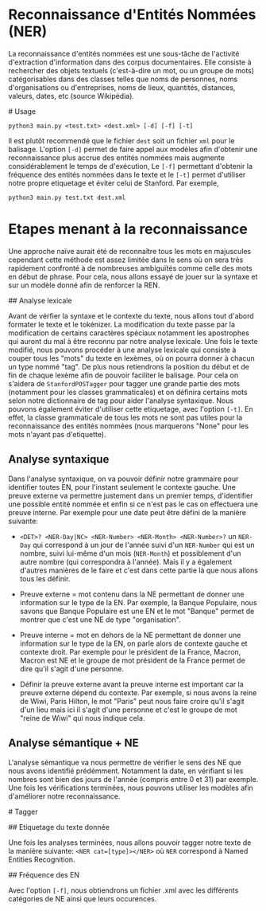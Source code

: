 # Reconnaissance d'Entités Nommées (NER)

La reconnaissance d'entités nommées est une sous-tâche de l'activité d'extraction d'information dans des corpus documentaires. Elle consiste à rechercher des objets textuels (c'est-à-dire un mot, ou un groupe de mots) catégorisables dans des classes telles que noms de personnes, noms d'organisations ou d'entreprises, noms de lieux, quantités, distances, valeurs, dates, etc (source Wikipédia).


# Usage

```
python3 main.py <test.txt> <dest.xml> [-d] [-f] [-t]
```
Il est plutôt recommendé que le fichier ```dest``` soit un fichier ```xml``` pour le balisage. 
L'option ```[-d]``` permet de faire appel aux modèles afin d'obtenir une reconnaissance plus accrue des entités nommées mais augmente considérablement le temps de d'exécution, Le ```[-f]``` permettant d'obtenir la fréquence des entités nommées dans le texte et le  ```[-t]``` permet d'utiliser notre propre etiquetage et éviter celui de Stanford. 
Par exemple,
```
python3 main.py test.txt dest.xml
```

# Etapes menant à la reconnaissance

Une approche naïve aurait été de reconnaître tous les mots en majuscules cependant cette méthode est assez limitée dans le sens où on sera très rapidement confronté à de nombreuses ambiguïtés comme celle des mots en début de phrase. Pour cela, nous allons essayé de jouer sur la syntaxe et sur un modèle donné afin de renforcer la REN.

## Analyse lexicale

Avant de vérfier la syntaxe et le contexte du texte, nous allons tout d'abord formater le texte et le tokénizer.
La modification du texte passe par la modification de certains caractères spéciaux notamment les apostrophes qui auront du mal à être reconnu par notre analyse lexicale. 
Une fois le texte modifié, nous pouvons procéder à une analyse lexicale qui consiste à couper tous les "mots" du texte en lexèmes, où on pourra donner à chacun un type nommé "tag". De plus nous retiendrons la position du début et de fin de chaque lexème afin de pouvoir faciliter le balisage.
Pour cela on s'aidera de ```StanfordPOSTagger``` pour tagger une grande partie des mots (notamment pour les classes grammaticales) et on définira certains mots selon notre dictionnaire de tag pour aider l'analyse syntaxique.
Nous pouvons également éviter d'utiliser cette etiquetage, avec l'option  ```[-t]```. En effet, la classe grammaticale de tous les mots ne sont pas utiles pour la reconnaissance des entités nommées (nous marquerons "None" pour les mots n'ayant pas d'etiquette). 

## Analyse syntaxique
Dans l'analyse syntaxique, on va pouvoir définir notre grammaire pour identifier toutes EN, pour l'instant seulement le contexte gauche. Une preuve externe va permettre justement dans un premier temps, d'identifier une possible entité nommée et enfin si ce n'est pas le cas on effectuera une preuve interne.
Par exemple pour une date peut être défini de la manière suivante: 
- ```<DET>? <NER-Day|NC> <NER-Number> <NER-Month> <NER-Number>?``` un ```NER-Day``` qui correspond à un jour de l'année suivi d'un ```NER-Number``` qui est un nombre, suivi lui-même d'un mois (```NER-Month```) et possiblement d'un autre nombre (qui correspondra à l'année). Mais il y a également d'autres manières de le faire et c'est dans cette partie là que nous allons tous les définir.

- Preuve externe = mot contenu dans la NE permettant de donner une information sur le type de la EN. Par exemple, la Banque Populaire, nous savons que Banque Populaire est une EN et le mot "Banque" permet de montrer que c'est une NE de type "organisation". 
- Preuve interne = mot en dehors de la NE permettant de donner une information sur le type de la EN, on parle alors de contexte gauche et contexte droit. Par exemple pour le président de la France, Macron, Macron est NE et le groupe de mot président de la France permet de dire qu'il s'agit d'une personne. 
- Définir la preuve externe avant la preuve interne est important car la preuve externe dépend du contexte. Par exemple, si nous avons la reine de Wiwi, Paris Hilton, le mot "Paris" peut nous faire croire qu'il s'agit d'un lieu mais ici il s'agit d'une personne et c'est le groupe de mot "reine de Wiwi" qui nous indique cela.


## Analyse sémantique + NE
L'analyse sémantique va nous permettre de vérifier le sens des NE que nous avons identifié prédémment. Notamment la date, en vérifiant si les nombres sont bien des jours de l'année (compris entre 0 et 31) par exemple. Une fois les vérifications terminées, nous pouvons utiliser les modèles afin d'améliorer notre reconnaissance.

# Tagger

## Etiquetage du texte donnée

Une fois les analyses terminées, nous allons pouvoir tagger notre texte de la manière suivante: ```<NER cat=[type]></NER>``` où ```NER``` correspond à Named Entities Recognition.

## Fréquence des EN

Avec l'option  ```[-f]```, nous obtiendrons un fichier .xml avec les différents catégories de NE ainsi que leurs occurences.

